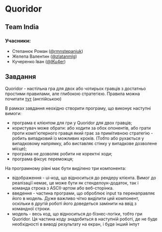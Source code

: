 # Quoridor

## Team India

### Учасники:
- Степанюк Роман ([@rmnstepaniuk](https://t.me/rmnstepaniuk))
- Желепа Валентин ([@zlatanmlg](https://t.me/zlatanmlg))
- Кучеренко Іван ([@IKu4er](https://t.me/IKu4er))

## Завдання

Quoridor - настільна гра для двох або чотирьох гравців з достатньо простими правилами, але глибокою стратегією. Правила можна почитати [тут](https://en.wikipedia.org/wiki/Quoridor#Rules_of_the_game) (англійською)

В рамках завдання неохідно створити програму, що виконує наступні вимоги:
- програма є клієнтом для гри у Quoridor для двох гравців;
- користувач може обрати: або ходити за обох опонентів, або грати проти комп'ютерного гравця який грає за примітивною стратегію - робить випадковий із можливих кроків. (Тобто або рухається у випадковому напрямку, або виставляє стінку у випадкове дозволене місце);
- програма не дозволяє робити не коректні ходи;
- програма фіксує переможця;

На програмному рівні має бути виділено три компонента:
- відображення - ui-код, що відноситься до рендеру клієнта. Вимог до реалізації немає, це може бути як стенделоун-додаток, так і команда строка з ASCII-артом або веб-сторінка.
- введення - частина програми, що оброблює input та перенаправляє його в модель. Дуже важливо чітко виділити цей компонент, оскільки в другій роботі його доведеться замінити на ввід з командної строки.
- модель - весь код, що відноситься до бізнес-логіки, тобто гри Quoridor. Ця частина коду знадобиться в наступній роботі, де не буде необхідності в виводі результату на екран, і буде інший інпут
